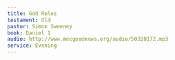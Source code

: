 ```yaml
---
title: God Rules
testament: Old
pastor: Simon Sweeney
book: Daniel 1
audio: http://www.mecgoodnews.org/audio/50320172.mp3
service: Evening
---
```

